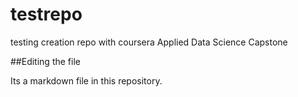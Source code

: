 # testrepo
testing creation repo with coursera Applied Data Science Capstone

##Editing the file

Its a markdown file in this repository.
